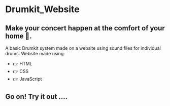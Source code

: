 # Drumkit_Website
## Make your concert happen at the comfort of your home 🥁.

A basic Drumkit system made on a website using sound files for individual drums.
Website made using:
* 👉 HTML
* 👉 CSS
* 👉 JavaScript

## Go on! Try it out ....
